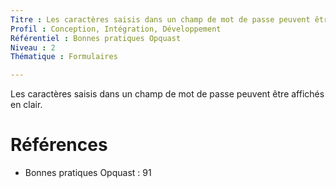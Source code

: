 ```yaml
---
Titre : Les caractères saisis dans un champ de mot de passe peuvent être affichés en clair.
Profil : Conception, Intégration, Développement
Référentiel : Bonnes pratiques Opquast
Niveau : 2
Thématique : Formulaires

---
```

Les caractères saisis dans un champ de mot de passe peuvent être affichés en clair.

# Références

*   Bonnes pratiques Opquast : 91